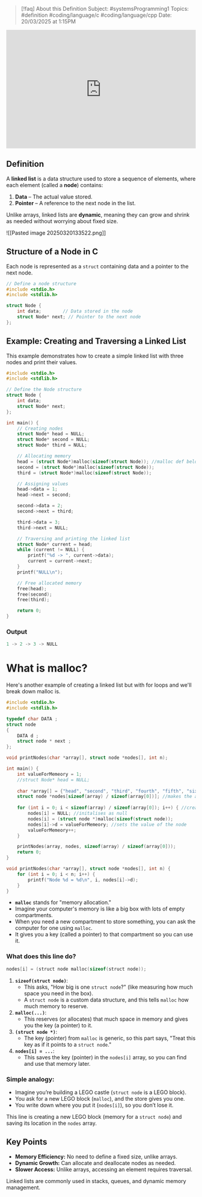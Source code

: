 
> [!faq] About this Definition
> Subject: #systemsProgramming1 
> Topics: #definition  #coding/language/c #coding/language/cpp 
> Date: 20/03/2025 at 1:15PM

<div style="display: flex; justify-content: center; align-items: center;">
  <iframe width="560" height="315" src="https://www.youtube.com/embed/F8AbOfQwl1c" frameborder="0" allowfullscreen></iframe>
</div>

## Definition  
A **linked list** is a data structure used to store a sequence of elements, where each element (called a **node**) contains:  
1. **Data** – The actual value stored.  
2. **Pointer** – A reference to the next node in the list.

Unlike arrays, linked lists are **dynamic**, meaning they can grow and shrink as needed without worrying about fixed size.

![[Pasted image 20250320133522.png]]

## Structure of a Node in C  
Each node is represented as a `struct` containing data and a pointer to the next node.

```c
// Define a node structure
#include <stdio.h>
#include <stdlib.h>

struct Node {
    int data;        // Data stored in the node
    struct Node* next; // Pointer to the next node
};
```

## Example: Creating and Traversing a Linked List

This example demonstrates how to create a simple linked list with three nodes and print their values.

```c 
#include <stdio.h>
#include <stdlib.h>

// Define the Node structure
struct Node {
    int data;
    struct Node* next;
};

int main() {
    // Creating nodes
    struct Node* head = NULL;
    struct Node* second = NULL;
    struct Node* third = NULL;

    // Allocating memory
    head = (struct Node*)malloc(sizeof(struct Node)); //malloc def below
    second = (struct Node*)malloc(sizeof(struct Node));
    third = (struct Node*)malloc(sizeof(struct Node));

    // Assigning values
    head->data = 1;
    head->next = second;

    second->data = 2;
    second->next = third;

    third->data = 3;
    third->next = NULL;

    // Traversing and printing the linked list
    struct Node* current = head;
    while (current != NULL) {
        printf("%d -> ", current->data);
        current = current->next;
    }
    printf("NULL\n");

    // Free allocated memory
    free(head);
    free(second);
    free(third);

    return 0;
}
```

### Output

```c
1 -> 2 -> 3 -> NULL
```

# What is malloc?

Here's another example of creating a linked list but with for loops and we'll break down malloc is.

```c
#include <stdio.h>
#include <stdlib.h>

typedef char DATA ;
struct node
{
    DATA d ;
    struct node * next ;
};

void printNodes(char *array[], struct node *nodes[], int n);

int main() {
    int valueForMemeory = 1;
    //struct Node* head = NULL;
    
    char *array[] = {"head", "second", "third", "fourth", "fifth", "sixth", "seventh", "eighth", "ninth", "tenth"};
    struct node *nodes[sizeof(array) / sizeof(array[0])]; //makes the array based from size of array so its dynamic
    
    for (int i = 0; i < sizeof(array) / sizeof(array[0]); i++) { //creates all the struct nodes
        nodes[i] = NULL; //initalises as null
        nodes[i] = (struct node *)malloc(sizeof(struct node));
        nodes[i]->d = valueForMemeory; //sets the value of the node
        valueForMemeory++;
    }

    printNodes(array, nodes, sizeof(array) / sizeof(array[0]));
    return 0;
}

void printNodes(char *array[], struct node *nodes[], int n) {
    for (int i = 0; i < n; i++) {
        printf("Node %d = %d\n", i, nodes[i]->d);
    }
}
```

- **`malloc`** stands for "memory allocation."
- Imagine your computer's memory is like a big box with lots of empty compartments.
- When you need a new compartment to store something, you can ask the computer for one using `malloc`.
- It gives you a key (called a pointer) to that compartment so you can use it.

### What does this line do?

``` c
nodes[i] = (struct node malloc(sizeof(struct node));
```


1. **`sizeof(struct node)`**:
    - This asks, "How big is one `struct node`?" (like measuring how much space you need in the box).
    - A `struct node` is a custom data structure, and this tells `malloc` how much memory to reserve.
2. **`malloc(...)`**:
    - This reserves (or allocates) that much space in memory and gives you the key (a pointer) to it.
3. **`(struct node *)`**:
    - The key (pointer) from `malloc` is generic, so this part says, "Treat this key as if it points to a `struct node`."
4. **`nodes[i] = ...`**:
    - This saves the key (pointer) in the `nodes[i]` array, so you can find and use that memory later.

### Simple analogy:

- Imagine you’re building a LEGO castle (`struct node` is a LEGO block).
- You ask for a new LEGO block (`malloc`), and the store gives you one.
- You write down where you put it (`nodes[i]`), so you don’t lose it.

This line is creating a new LEGO block (memory for a `struct node`) and saving its location in the `nodes` array.

## Key Points

- **Memory Efficiency:** No need to define a fixed size, unlike arrays.
- **Dynamic Growth:** Can allocate and deallocate nodes as needed.
- **Slower Access:** Unlike arrays, accessing an element requires traversal.

Linked lists are commonly used in stacks, queues, and dynamic memory management.